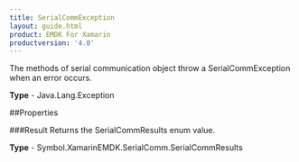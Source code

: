 ```yaml
---
title: SerialCommException
layout: guide.html
product: EMDK For Xamarin 
productversion: '4.0' 
---
```

The methods of serial communication object throw a SerialCommException when an error occurs.

**Type** - Java.Lang.Exception

##Properties

###Result
Returns the SerialCommResults enum value.

**Type** - Symbol.XamarinEMDK.SerialComm.SerialCommResults
